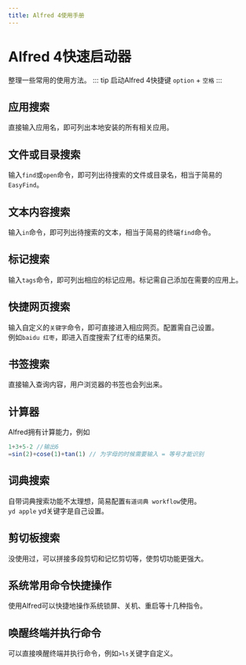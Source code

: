 ```yaml
---
title: Alfred 4使用手册
---
```

# Alfred 4快速启动器
整理一些常用的使用方法。
::: tip 启动Alfred 4快捷键
`option` + `空格`
:::

## 应用搜索
直接输入应用名，即可列出本地安装的所有相关应用。

## 文件或目录搜索
输入`find`或`open`命令，即可列出待搜索的文件或目录名，相当于简易的`EasyFind`。

## 文本内容搜索
输入`in`命令，即可列出待搜索的文本，相当于简易的终端`find`命令。

## 标记搜索
输入`tags`命令，即可列出相应的标记应用。标记需自己添加在需要的应用上。

## 快捷网页搜索
输入自定义的`关键字`命令，即可直接进入相应网页。配置需自己设置。  
例如`baidu 红枣`，即进入百度搜索了红枣的结果页。

## 书签搜索
直接输入查询内容，用户浏览器的书签也会列出来。

## 计算器
Alfred拥有计算能力，例如  
```js
1+3+5-2 //输出6
=sin(2)+cose(1)+tan(1) // 为字母的时候需要输入 = 等号才能识别
```

## 词典搜索
自带词典搜索功能不太理想，简易配置`有道词典 workflow`使用。  
`yd apple` yd关键字是自己设置。

## 剪切板搜索
没使用过，可以拼接多段剪切和记忆剪切等，使剪切功能更强大。

## 系统常用命令快捷操作
使用Alfred可以快捷地操作系统锁屏、关机、重启等十几种指令。

## 唤醒终端并执行命令
可以直接唤醒终端并执行命令，例如`>ls`关键字自定义。